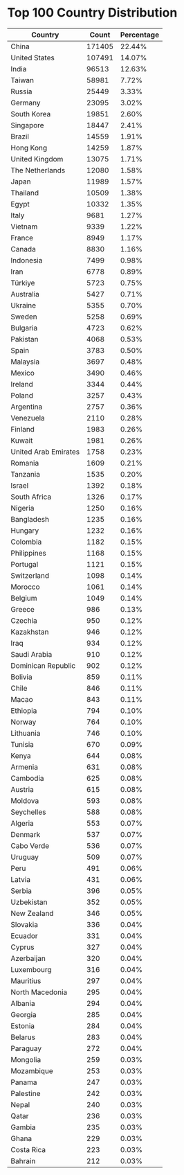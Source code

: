 # Top 100 Country Distribution
| Country | Count | Percentage |
|----|----|----|
| China | 171405 | 22.44% |
| United States | 107491 | 14.07% |
| India | 96513 | 12.63% |
| Taiwan | 58981 | 7.72% |
| Russia | 25449 | 3.33% |
| Germany | 23095 | 3.02% |
| South Korea | 19851 | 2.60% |
| Singapore | 18447 | 2.41% |
| Brazil | 14559 | 1.91% |
| Hong Kong | 14259 | 1.87% |
| United Kingdom | 13075 | 1.71% |
| The Netherlands | 12080 | 1.58% |
| Japan | 11989 | 1.57% |
| Thailand | 10509 | 1.38% |
| Egypt | 10332 | 1.35% |
| Italy | 9681 | 1.27% |
| Vietnam | 9339 | 1.22% |
| France | 8949 | 1.17% |
| Canada | 8830 | 1.16% |
| Indonesia | 7499 | 0.98% |
| Iran | 6778 | 0.89% |
| Türkiye | 5723 | 0.75% |
| Australia | 5427 | 0.71% |
| Ukraine | 5355 | 0.70% |
| Sweden | 5258 | 0.69% |
| Bulgaria | 4723 | 0.62% |
| Pakistan | 4068 | 0.53% |
| Spain | 3783 | 0.50% |
| Malaysia | 3697 | 0.48% |
| Mexico | 3490 | 0.46% |
| Ireland | 3344 | 0.44% |
| Poland | 3257 | 0.43% |
| Argentina | 2757 | 0.36% |
| Venezuela | 2110 | 0.28% |
| Finland | 1983 | 0.26% |
| Kuwait | 1981 | 0.26% |
| United Arab Emirates | 1758 | 0.23% |
| Romania | 1609 | 0.21% |
| Tanzania | 1535 | 0.20% |
| Israel | 1392 | 0.18% |
| South Africa | 1326 | 0.17% |
| Nigeria | 1250 | 0.16% |
| Bangladesh | 1235 | 0.16% |
| Hungary | 1232 | 0.16% |
| Colombia | 1182 | 0.15% |
| Philippines | 1168 | 0.15% |
| Portugal | 1121 | 0.15% |
| Switzerland | 1098 | 0.14% |
| Morocco | 1061 | 0.14% |
| Belgium | 1049 | 0.14% |
| Greece | 986 | 0.13% |
| Czechia | 950 | 0.12% |
| Kazakhstan | 946 | 0.12% |
| Iraq | 934 | 0.12% |
| Saudi Arabia | 910 | 0.12% |
| Dominican Republic | 902 | 0.12% |
| Bolivia | 859 | 0.11% |
| Chile | 846 | 0.11% |
| Macao | 843 | 0.11% |
| Ethiopia | 794 | 0.10% |
| Norway | 764 | 0.10% |
| Lithuania | 746 | 0.10% |
| Tunisia | 670 | 0.09% |
| Kenya | 644 | 0.08% |
| Armenia | 631 | 0.08% |
| Cambodia | 625 | 0.08% |
| Austria | 615 | 0.08% |
| Moldova | 593 | 0.08% |
| Seychelles | 588 | 0.08% |
| Algeria | 553 | 0.07% |
| Denmark | 537 | 0.07% |
| Cabo Verde | 536 | 0.07% |
| Uruguay | 509 | 0.07% |
| Peru | 491 | 0.06% |
| Latvia | 431 | 0.06% |
| Serbia | 396 | 0.05% |
| Uzbekistan | 352 | 0.05% |
| New Zealand | 346 | 0.05% |
| Slovakia | 336 | 0.04% |
| Ecuador | 331 | 0.04% |
| Cyprus | 327 | 0.04% |
| Azerbaijan | 320 | 0.04% |
| Luxembourg | 316 | 0.04% |
| Mauritius | 297 | 0.04% |
| North Macedonia | 295 | 0.04% |
| Albania | 294 | 0.04% |
| Georgia | 285 | 0.04% |
| Estonia | 284 | 0.04% |
| Belarus | 283 | 0.04% |
| Paraguay | 272 | 0.04% |
| Mongolia | 259 | 0.03% |
| Mozambique | 253 | 0.03% |
| Panama | 247 | 0.03% |
| Palestine | 242 | 0.03% |
| Nepal | 240 | 0.03% |
| Qatar | 236 | 0.03% |
| Gambia | 235 | 0.03% |
| Ghana | 229 | 0.03% |
| Costa Rica | 223 | 0.03% |
| Bahrain | 212 | 0.03% |
